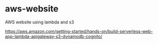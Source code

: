 # aws-website
AWS website using lambda and s3

https://aws.amazon.com/getting-started/hands-on/build-serverless-web-app-lambda-apigateway-s3-dynamodb-cognito/
